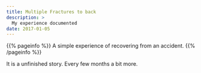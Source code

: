 ```yaml
---
title: Multiple Fractures to back
description: >
  My experience documented
date: 2017-01-05
---
```


{{% pageinfo %}}
A simple experience of recovering from an accident.
{{% /pageinfo %}}

It is a unfinished story. Every few months a bit more.
